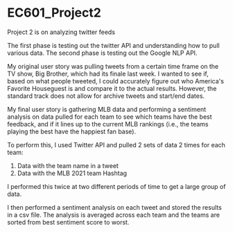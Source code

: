 # EC601_Project2
Project 2 is on analyzing twitter feeds

The first phase is testing out the twitter API and understanding how to pull various data.
The second phase is testing out the Google NLP API. 

My original user story was pulling tweets from a certain time frame on the TV show, Big Brother, which had its finale last week.
I wanted to see if, based on what people tweeted, I could accurately figure out who America's Favorite Houseguest is and compare it to the actual results.
However, the standard track does not allow for archive tweets and start/end dates.

My final user story is gathering MLB data and performing a sentiment analysis on data pulled for each team to see which teams have the best feedback, and if it lines up to the current MLB rankings (i.e., the teams playing the best have the happiest fan base). 

To perform this, I used Twitter API and pulled 2 sets of data 2 times for each team:
1. Data with the team name in a tweet
2. Data with the MLB 2021 team Hashtag

I performed this twice at two different periods of time to get a large group of data.

I then performed a sentiment analysis on each tweet and stored the results in a csv file. The analysis is averaged across each team and the teams are sorted from best sentiment score to worst. 
